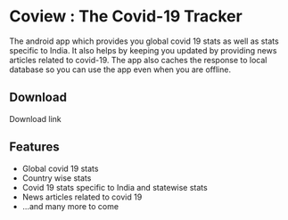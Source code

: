 # Coview : The Covid-19 Tracker
The android app which provides you global covid 19 stats as well as stats specific to India. It also helps by keeping you updated by providing news articles related to covid-19. The app also caches the response to local database so you can use the app even when you are offline.

## Download
Download link

## Features
- Global covid 19 stats
- Country wise stats
- Covid 19 stats specific to India and statewise stats
- News articles related to covid 19
- ...and many more to come 


